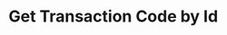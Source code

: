 # Get Transaction Code by Id

<api-endpoint openapi-path="../../OpenApi/user.openapi.yaml" method="GET" endpoint="/api/v1/transactions/codes/{id}"/>